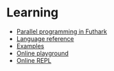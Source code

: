 # Learning

- [Parallel programming in Futhark][book]
- [Language reference][language-reference]
- [Examples][examples]
- [Online playground][playground]
- [Online REPL][repl]

[language-reference]: https://futhark.readthedocs.io/en/stable/language-reference.html
[examples]: https://futhark-lang.org/examples.html
[book]: https://futhark-book.readthedocs.io/
[repl]: https://repl.futhark-lang.org/
[playground]: https://playground.futhark-lang.org/
